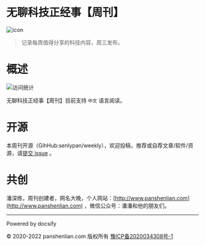 # 无聊科技正经事【周刊】

![icon](http://weekly.panshenlian.com/_media/icon200.png)

> 记录每周值得分享的科技内容，周三发布。

# 概述

![访问统计](https://visitor-badge.glitch.me/badge?page_id=senlypan.weekly.readme&left_color=blue&right_color=red)

无聊科技正经事【周刊】目前支持 `中文` 语言阅读。

# 开源

本周刊开源（GihHub:senlypan/weekly），欢迎投稿，推荐或自荐文章/软件/资源，请[提交 issue](https://github.com/senlypan/weekly/issues) 。

# 共创

潘深练，周刊创建者，网名大晚，个人网站：[http://www.panshenlian.com](http://www.panshenlian.com) ，微信公众号：潘潘和他的朋友们。

***
Powered by docsify

© 2020-2022 panshenlian.com 版权所有  [豫ICP备2020034308号-1](https://beian.miit.gov.cn/)